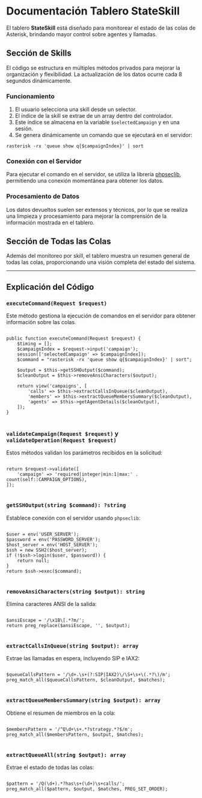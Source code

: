 <h1>Documentación Tablero StateSkill</h1>

<p>El tablero <strong>StateSkill</strong> está diseñado para monitorear el estado de las colas de Asterisk, brindando mayor control sobre agentes y llamadas.</p>

<h2>Sección de Skills</h2>

<p>El código se estructura en múltiples métodos privados para mejorar la organización y flexibilidad. La actualización de los datos ocurre cada 8 segundos dinámicamente.</p>

<h3>Funcionamiento</h3>

<ol>
    <li>El usuario selecciona una skill desde un selector.</li>
    <li>El índice de la skill se extrae de un array dentro del controlador.</li>
    <li>Este índice se almacena en la variable <code>$selectedCampaign</code> y en una sesión.</li>
    <li>Se genera dinámicamente un comando que se ejecutará en el servidor:</li>
</ol>

<pre>
<code>rasterisk -rx 'queue show q{$campaignIndex}' | sort</code>
</pre>

<h3>Conexión con el Servidor</h3>

<p>Para ejecutar el comando en el servidor, se utiliza la librería <a href="https://phpseclib.com/docs/connect">phpseclib</a>, permitiendo una conexión momentánea para obtener los datos.</p>

<h3>Procesamiento de Datos</h3>

<p>Los datos devueltos suelen ser extensos y técnicos, por lo que se realiza una limpieza y procesamiento para mejorar la comprensión de la información mostrada en el tablero.</p>

<h2>Sección de Todas las Colas</h2>

<p>Además del monitoreo por skill, el tablero muestra un resumen general de todas las colas, proporcionando una visión completa del estado del sistema.</p>

<hr>

<h2>Explicación del Código</h2>

<h3><code>executeCommand(Request $request)</code></h3>

<p>Este método gestiona la ejecución de comandos en el servidor para obtener información sobre las colas.</p>

<pre>
<code>
public function executeCommand(Request $request) {
    $timing = [];
    $campaignIndex = $request->input('campaign');
    session(['selectedCampaign' => $campaignIndex]);
    $command = "rasterisk -rx 'queue show q{$campaignIndex}' | sort";

    $output = $this->getSSHOutput($command);
    $cleanOutput = $this->removeAnsiCharacters($output);
    
    return view('campaigns', [
        'calls' => $this->extractCallsInQueue($cleanOutput),
        'members' => $this->extractQueueMembersSummary($cleanOutput),
        'agents' => $this->getAgentDetails($cleanOutput),
    ]);
}
</code>
</pre>

<h3><code>validateCampaign(Request $request)</code> y <code>validateOperation(Request $request)</code></h3>

<p>Estos métodos validan los parámetros recibidos en la solicitud:</p>

<pre>
<code>
return $request->validate([
    'campaign' => 'required|integer|min:1|max:' . count(self::CAMPAIGN_OPTIONS),
]);
</code>
</pre>

<h3><code>getSSHOutput(string $command): ?string</code></h3>

<p>Establece conexión con el servidor usando <code>phpseclib</code>:</p>

<pre>
<code>
$user = env('USER_SERVER');
$password = env('PASSWORD_SERVER');
$host_server = env('HOST_SERVER');
$ssh = new SSH2($host_server);
if (!$ssh->login($user, $password)) {
    return null;
}
return $ssh->exec($command);
</code>
</pre>

<h3><code>removeAnsiCharacters(string $output): string</code></h3>

<p>Elimina caracteres ANSI de la salida:</p>

<pre>
<code>
$ansiEscape = '/\x1B\[.*?m/';
return preg_replace($ansiEscape, '', $output);
</code>
</pre>

<h3><code>extractCallsInQueue(string $output): array</code></h3>

<p>Extrae las llamadas en espera, incluyendo SIP e IAX2:</p>

<pre>
<code>
$queueCallsPattern = '/\d+.\s+(?:SIP|IAX2)\/\S+\s+\(.*?\)/m';
preg_match_all($queueCallsPattern, $cleanOutput, $matches);
</code>
</pre>

<h3><code>extractQueueMembersSummary(string $output): array</code></h3>

<p>Obtiene el resumen de miembros en la cola:</p>

<pre>
<code>
$membersPattern = '/^Q\d+\s+.*?strategy.*?$/m';
preg_match_all($membersPattern, $output, $matches);
</code>
</pre>

<h3><code>extractQueueAll(string $output): array</code></h3>

<p>Extrae el estado de todas las colas:</p>

<pre>
<code>
$pattern = '/Q(\d+).*?has\s+(\d+)\s+calls/';
preg_match_all($pattern, $output, $matches, PREG_SET_ORDER);
</code>
</pre>
